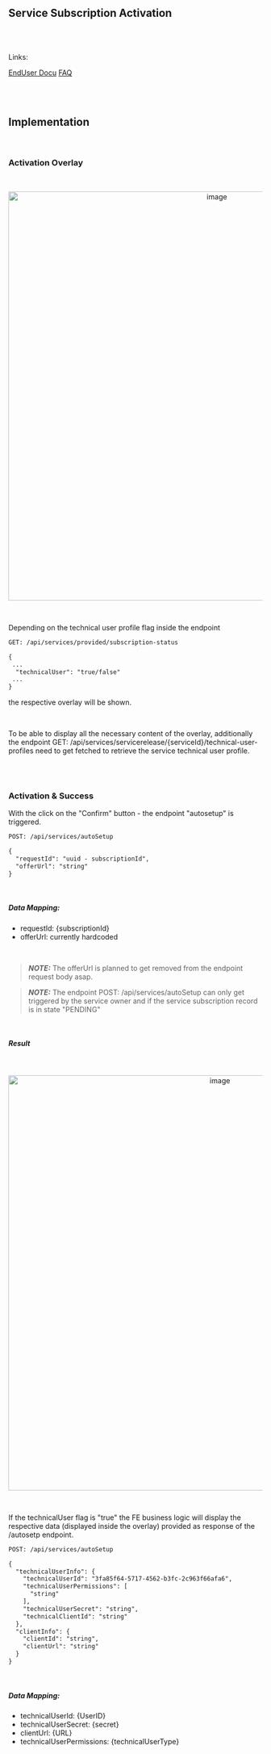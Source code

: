 ## Service Subscription Activation

<br>
<br>

Links:

[EndUser Docu](</docs/05.%20Service(s)/03.%20Service%20Subscription/03.%20Service%20Subscription%20Activation%20(Provider).md>)
[FAQ](</docs/05.%20Service(s)/03.%20Service%20Subscription/05.%20FAQ.md>)

<br>
<br>

## Implementation

<br>

### Activation Overlay

<br>
<p align="center">
<img width="811" alt="image" src="https://github.com/catenax-ng/tx-portal-assets/assets/94133633/251c51d8-9d2a-413c-8e11-6df3f4f57a49">
</p>
<br>

Depending on the technical user profile flag inside the endpoint

```diff
GET: /api/services/provided/subscription-status

{
 ...
  "technicalUser": "true/false"
 ...
}

```

the respective overlay will be shown.

<br>

To be able to display all the necessary content of the overlay, additionally the endpoint GET: /api/services/servicerelease/{serviceId}/technical-user-profiles need to get fetched to retrieve the service technical user profile.

<br>
<br>

### Activation & Success

With the click on the "Confirm" button - the endpoint "autosetup" is triggered.

```diff
POST: /api/services/autoSetup

{
  "requestId": "uuid - subscriptionId",
  "offerUrl": "string"
}

```

<br>

##### Data Mapping:

- requestId: {subscriptionId}
- offerUrl: currently hardcoded

<br>

> **_NOTE:_** The offerUrl is planned to get removed from the endpoint request body asap.

> **_NOTE:_** The endpoint POST: /api/services/autoSetup can only get triggered by the service owner and if the service subscription record is in state "PENDING"

<br>

##### Result

<br>
<p align="center">
<img width="823" alt="image" src="https://github.com/catenax-ng/tx-portal-assets/assets/94133633/99da0893-5711-4436-8234-b331c0004fdf">
</p>
<br>

If the technicalUser flag is "true" the FE business logic will display the respective data (displayed inside the overlay) provided as response of the /autosetp endpoint.

```diff
POST: /api/services/autoSetup

{
  "technicalUserInfo": {
    "technicalUserId": "3fa85f64-5717-4562-b3fc-2c963f66afa6",
    "technicalUserPermissions": [
      "string"
    ],
    "technicalUserSecret": "string",
    "technicalClientId": "string"
  },
  "clientInfo": {
    "clientId": "string",
    "clientUrl": "string"
  }
}

```

<br>

##### Data Mapping:

- technicalUserId: {UserID}
- technicalUserSecret: {secret}
- clientUrl: {URL}
- technicalUserPermissions: {technicalUserType}

<br>
<br>
